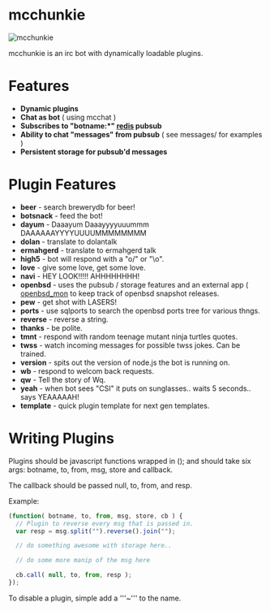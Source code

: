 mcchunkie
=========
![mcchunkie](https://raw.github.com/qbit/mcchunkie/master/mcchunkie.png)

mcchunkie is an irc bot with dynamically loadable plugins.

Features
========

* **Dynamic plugins**
* **Chat as bot** ( using mcchat )
* **Subscribes to "botname:*" [redis](http://redis.io) pubsub** 
* **Ability to chat "messages" from pubsub** ( see messages/ for
  examples )
* **Persistent storage for pubsub'd messages**

Plugin Features
===============

* **beer** - search brewerydb for beer!
* **botsnack** - feed the bot!
* **dayum** - Daaayum Daaayyyyuuummm DAAAAAAYYYYUUUUMMMMMMMM
* **dolan** - translate to dolantalk
* **ermahgerd** - translate to ermahgerd talk
* **high5** - bot will respond with a "o/" or "\o".
* **love** - give some love, get some love.
* **navi** - HEY LOOK!!!!! AHHHHHHHH!
* **openbsd** - uses the pubsub / storage features and an external app (
  [openbsd_mon](https://github.com/qbit/openbsd_mon) to keep track of openbsd 
  snapshot releases.
* **pew** - get shot with LASERS!
* **ports** - use sqlports to search the openbsd ports tree for various
  thngs.
* **reverse** - reverse a string.
* **thanks** - be polite.
* **tmnt** - respond with random teenage mutant ninja turtles quotes.
* **twss** - watch incoming messages for possible twss jokes.  Can be
  trained.
* **version** - spits out the version of node.js the bot is running on.
* **wb** - respond to welcom back requests.
* **qw** - Tell the story of Wq.
* **yeah** - when bot sees "CSI" it puts on sunglasses.. waits 5 seconds.. 
  says YEAAAAAH!
* **template** - quick plugin template for next gen templates.

Writing Plugins
===============

Plugins should be javascript functions wrapped in (); and should take
six args: botname, to, from, msg, store and callback.

The callback should be passed null, to, from, and resp.

Example:

````javascript
(function( botname, to, from, msg, store, cb ) {
  // Plugin to reverse every msg that is passed in.
  var resp = msg.split("").reverse().join("");

  // do something awesome with storage here..

  // do some more manip of the msg here

  cb.call( null, to, from, resp );
});
````
To disable a plugin, simple add a '''~''' to the name.

